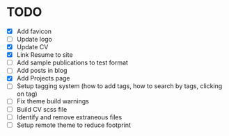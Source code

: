 # TODO

- [x] Add favicon
- [ ] Update logo
- [x] Update CV
- [x] Link Resume to site
- [ ] Add sample publications to test format
- [ ] Add posts in blog
- [x] Add Projects page
- [ ] Setup tagging system (how to add tags, how to search by tags, clicking on tag)
- [ ] Fix theme build warnings
- [ ] Build CV scss file
- [ ] Identify and remove extraneous files
- [ ] Setup remote theme to reduce footprint
